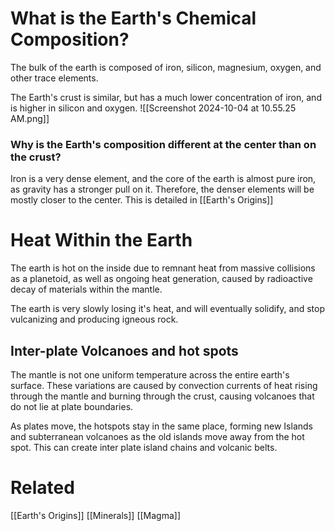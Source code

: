 # What is the Earth's Chemical Composition?
The bulk of the earth is composed of iron, silicon, magnesium, oxygen, and other trace elements.

The Earth's crust is similar, but has a much lower concentration of iron, and is higher in silicon and oxygen. ![[Screenshot 2024-10-04 at 10.55.25 AM.png]]
### Why is the Earth's composition different at the center than on the crust?
Iron is a very dense element, and the core of the earth is almost pure iron, as gravity has a stronger pull on it. Therefore, the denser elements will be mostly closer to the center. This is detailed in [[Earth's Origins]]

# Heat Within the Earth
The earth is hot on the inside due to remnant heat from massive collisions as a planetoid, as well as ongoing heat generation, caused by radioactive decay of materials within the mantle.

The earth is very slowly losing it's heat, and will eventually solidify, and stop vulcanizing and producing igneous rock. 

## Inter-plate Volcanoes and hot spots
The mantle is not one uniform temperature across the entire earth's surface. These variations are caused by convection currents of heat rising through the mantle and burning through the crust, causing volcanoes that do not lie at plate boundaries.

As plates move, the hotspots stay in the same place, forming new Islands and subterranean volcanoes as the old islands move away from the hot spot. This can create inter plate island chains and volcanic belts.


# Related
[[Earth's Origins]]
[[Minerals]]
[[Magma]]
